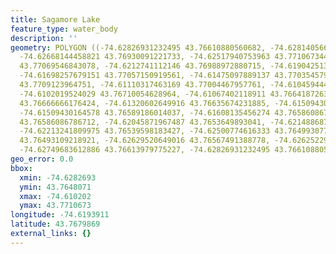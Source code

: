 ```yaml
---
title: Sagamore Lake
feature_type: water_body
description: ''
geometry: POLYGON ((-74.62826931232495 43.76610880560682, -74.62814056629227 43.76753442766848,
  -74.62668144458821 43.76930091221733, -74.62517940753963 43.7710673445961, -74.62333404773844
  43.77069546843078, -74.6212741112146 43.76988972880715, -74.61904251331445 43.7698277483867,
  -74.61698257679151 43.77057150919561, -74.61475097889137 43.77035457991487, -74.61247646564759
  43.7709123964751, -74.61110317463169 43.77004467957761, -74.61045944446828 43.76871208983084,
  -74.6102019524029 43.76710054628964, -74.61067402118911 43.76641872633677, -74.61204731220502
  43.76666666176424, -74.61320602649916 43.76635674231885, -74.61509430164578 43.766170789881,
  -74.61509430164578 43.76589186014037, -74.61608135456274 43.76586086786712, -74.61792671436483
  43.76586086786712, -74.62045871967487 43.7653649893041, -74.62148868793635 43.76480712100745,
  -74.62213241809975 43.76539598183427, -74.62500774616333 43.76499307768439, -74.62616646045748
  43.76493109218921, -74.62629520649016 43.76567491388778, -74.62625229114563 43.76657368609929,
  -74.62749683612886 43.76613979775227, -74.62826931232495 43.76610880560682))
geo_error: 0.0
bbox:
  xmin: -74.6282693
  ymin: 43.7648071
  xmax: -74.610202
  ymax: 43.7710673
longitude: -74.6193911
latitude: 43.7679869
external_links: {}
---
```

